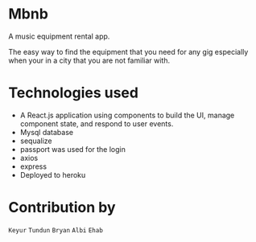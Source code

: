 # Mbnb
A music equipment rental app.

The easy way to find the equipment that you need for any gig especially when your in a city that you are not familiar with.


# Technologies used
* A React.js application using components to build the UI, manage component state, and respond to user events.
* Mysql database 
* sequalize
* passport was used for the login
* axios
* express
* Deployed to heroku









# Contribution by
`Keyur` `Tundun` `Bryan` `Albi` `Ehab`
